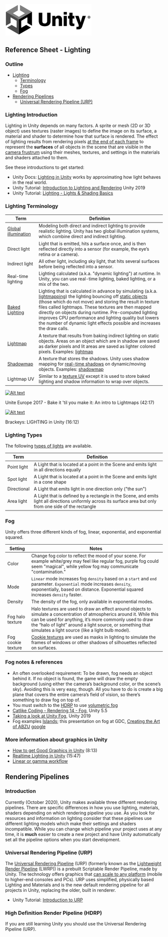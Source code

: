 

<img width="275" src="../assets/img/logos/logo-unity-b-w.png">

## Reference Sheet - Lighting

### Outline

- [Lighting](#Lighting-Introduction)
	- [Terminology](#Lighting-Terminology)
	- [Types](#Lighting-Types)
	- [Fog](#Fog)
- [Rendering Pipelines](#Rendering-Pipelines)
	- [Universal Rendering Pipeline (URP)](#universal-rendering-pipeline-urp)

### Lighting Introduction

Lighting in Unity depends on many factors. A sprite or mesh (2D or 3D object) uses textures (raster images) to define the image on its surface, a material and shader to determine how that surface is rendered. The effect of lighting results from rendering pixels [at the end of each frame](https://docs.unity3d.com/Manual/ExecutionOrder.html) to represent the **surfaces** of all objects in the scene that are visible in the [camera frustrum](https://docs.unity3d.com/Manual/UnderstandingFrustum.html) using their meshes, textures, and settings in the materials and shaders attached to them.

See these introductions to get started:
- Unity Docs: [Lighting in Unity](https://docs.unity3d.com/Manual/LightingOverview.html) works by approximating how light behaves in the real world.
- Unity Tutorial: [Introduction to Lighting and Rendering](https://learn.unity.com/tutorial/introduction-to-lighting-and-rendering-2019-3) Unity 2019
- Unity Tutorial: [Lighting - Lights & Shading Basics](https://learn.unity.com/tutorial/lighting-lights-shading-basics#)



### Lighting Terminology

Term | Definition
--- | ---
[Global illumination](https://docs.unity3d.com/Manual/LightingInUnity.html) | Modeling both direct and indirect lighting to provide realistic lighting. Unity has two global illumination systems, which combine direct and indirect lighting.
Direct light | Light that is emitted, hits a surface once, and is then reflected directly into a sensor (for example, the eye’s retina or a camera).
Indirect light | All other light, including sky light, that hits several surfaces before being reflected into a sensor.
Real-time lighting | Lighting calculated (a.k.a. "dynamic lighting") at runtime. In Unity, you can use real-time lighting, baked lighting, or a mix of the two.
[Baked Lighting](https://docs.unity3d.com/Manual/LightMode-Baked.html) | Lighting that is calculated in advance by simulating (a.k.a. [lightmapping](https://docs.unity3d.com/Manual/Lightmappers.html)) the lighting bouncing off [static objects](https://docs.unity3d.com/Manual/StaticObjects.html) (those which do not move) and storing the result in texture files called lightmaps. These textures are then mapped directly on objects during runtime. Pre-computed lighting improves CPU performance and lighting quality but lowers the number of dynamic light effects possible and increases the draw calls.
[Lightmap](https://en.wikipedia.org/wiki/Lightmap) | A texture that results from baking indirect lighting on static objects. Areas on an object which are in shadow are saved as darker pixels and lit areas are saved as lighter colored pixels. Examples: [lightmap](https://twitter.com/yuriyodonnell/status/880374951160803328)
[Shadowmap](https://en.wikipedia.org/wiki/Shadow_mapping) | A texture that stores the shadows. Unity uses shadow mapping for [real-time shadows](https://docs.unity3d.com/Manual/shadow-mapping.html) on dynamic/moving objects. Examples: [shadowmap](https://viktorpramberg.com/baked-lighting)
Lightmap UV | Similar to a [texture UV](Unity-Sprites-and-Textures.md#textures) except it is used to store baked lighting and shadow information to wrap over objects.


[![Alt text](https://img.youtube.com/vi/u5RTVMBWabg/0.jpg)](https://www.youtube.com/watch?v=u5RTVMBWabg)

Unite Europe 2017 - Bake it 'til you make it: An intro to Lightmaps (42:17)

[![Alt text](https://img.youtube.com/vi/VnG2gOKV9dw/0.jpg)](https://www.youtube.com/watch?v=VnG2gOKV9dw)

Brackeys: LIGHTING in Unity (16:12)




### Lighting Types

The following [types of lights](https://docs.unity3d.com/Manual/Lighting.html) are available.


Term | Definition
--- | ---
Point light | A Light that is located at a point in the Scene and emits light in all directions equally
Spot light | A Light that is located at a point in the Scene and emits light in a cone shape
Directional | A Light that emits light in one direction only ("the sun")
Area light | A Light that is defined by a rectangle in the Scene, and emits light all directions uniformly across its surface area but only from one side of the rectangle





### Fog

Unity offers three different kinds of fog, linear, exponential, and exponential squared.

Setting | Notes
--- | ---
Color | Change fog color to reflect the mood of your scene. For example white/grey may feel like regular fog, purple fog could seem "magical", while yellow fog may communicate "contamination."
Mode | `Linear` mode increases fog `density` based on a `start` and `end` parameter. `Exponential` mode increases `density`, exponentially, based on distance. Exponential squared increases `density` faster.
Density | The density of the fog, only available in exponential modes.
Fog halo texture | Halo textures are used to draw an effect around objects to simulate a concentration of atmospherics around it. While this can be used for anything, it’s more commonly used to draw the “halo of light” around a light source, or something that simulates a light source (like a light bulb model).
Fog cookie texture | [Cookie textures](https://docs.unity3d.com/Manual/Cookies.html) are used as masks in lighting to simulate the frames of windows or other shadows of silhouettes reflected on surfaces.


### Fog notes & references

- An often overlooked requirement: To be drawn, fog needs an object behind it. If no object is found, the game will draw the empty background (using either the camera’s background color, or the scene’s sky). Avoiding this is very easy, though. All you have to do is create a big plane that covers the entire camera’s field of vision, so there’s something to draw fog on top of.
- You must switch to the [HDRP](https://unity.com/how-to/getting-started-high-definition-render-pipeline-hdrp-games) to use [volumetric fog](https://learn.unity.com/tutorial/creating-volumetric-fog-19)
- [Catlike Coding - Rendering 14 - Fog](https://catlikecoding.com/unity/tutorials/rendering/part-14/), Unity 5.5
- [Taking a look at Unity Fog](https://magazine.renderosity.com/article/5204/taking-a-look-at-unity-fog), Unity 2019
- Fog examples [Islands](https://carlburton.itch.io/islands); this presentation on fog at GDC, [Creating the Art of ABZU](https://www.youtube.com/watch?v=l9NX06mvp2E&lc=UgwWzcN89QNIX2tywXx4AaABAg&ab_channel=GDC) [google](https://www.google.com/search?q=fog+in+unity+2019&tbm=isch&ictx=1&tbs=rimg:Ccpsg4JjRmFaIgjKbIOCY0ZhWioSCcpsg4JjRmFaERYmXh2YOZ7l&safe=off&hl=en&sa=X&ved=2ahUKEwjMvLPIreTrAhUOVFMKHYLcCYcQiRx6BAgAEAQ&biw=1440&bih=766)


### More information about graphics in Unity

- [How to get Good Graphics in Unity](https://www.youtube.com/watch?v=owZneI02YOU&ab_channel=Brackeys) (8:13)
- [Realtime Lighting in Unity](https://www.youtube.com/watch?v=wwm98VdzD8s&ab_channel=Brackeys) (15:47)
- [Linear or gamma workflow](https://docs.unity3d.com/Manual/LinearRendering-LinearOrGammaWorkflow.html)






## Rendering Pipelines


### Introduction

Currently (October 2020), Unity makes available three different rendering pipelines. There are specific differences in how you use lighting, materials, shaders depending on which rendering pipeline you use. As you look for resources and information on lighting consider that these pipelines use different lighting models which make their settings and shaders incompatible. While you can change which pipeline your project uses at any time, it is **much** easier to create a new project and have Unity automatically set all the pipeline options when you start development.



### Universal Rendering Pipeline (URP)

The [Universal Rendering Pipeline](https://docs.unity3d.com/Packages/com.unity.render-pipelines.universal@latest/) (URP) (formerly known as the [Lightweight Render Pipeline](https://docs.unity3d.com/Packages/com.unity.render-pipelines.lightweight@6.5/manual/index.html) (LWRP)) is a prebuilt Scriptable Render Pipeline, made by Unity. The technology offers graphics that [can scale to any platform](https://blogs.unity3d.com/2020/02/10/achieve-beautiful-scalable-and-performant-graphics-with-the-universal-render-pipeline/) (mobile to higher-end consoles and PCs). URP uses simplified, physically based Lighting and Materials and is the new default rendering pipeline for all projects in Unity, replacing the older, built in renderer.

- Unity Tutorial: [Introduction to URP](https://learn.unity.com/tutorial/introduction-to-urp)


### High Definition Render Pipeline (HDRP)

If you are still learning Unity you should use the Universal Rendering Pipeline (URP).
